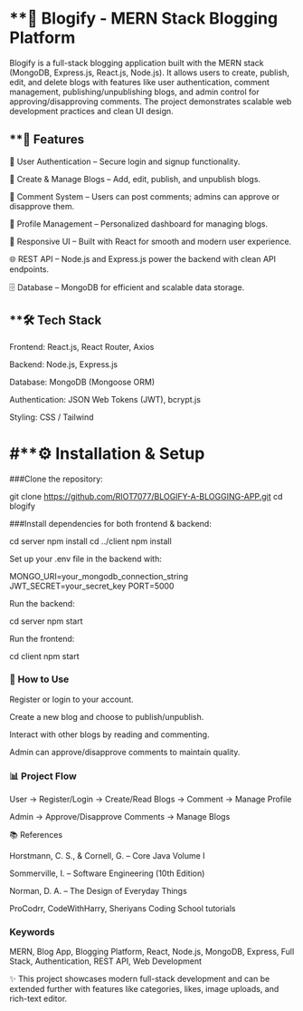 # **📝 Blogify - MERN Stack Blogging Platform

Blogify is a full-stack blogging application built with the MERN stack (MongoDB, Express.js, React.js, Node.js). It allows users to create, publish, edit, and delete blogs with features like user authentication, comment management, publishing/unpublishing blogs, and admin control for approving/disapproving comments. The project demonstrates scalable web development practices and clean UI design.

## **🚀 Features

🔐 User Authentication – Secure login and signup functionality.

📝 Create & Manage Blogs – Add, edit, publish, and unpublish blogs.

💬 Comment System – Users can post comments; admins can approve or disapprove them.

👤 Profile Management – Personalized dashboard for managing blogs.

🎨 Responsive UI – Built with React for smooth and modern user experience.

🌐 REST API – Node.js and Express.js power the backend with clean API endpoints.

🗄️ Database – MongoDB for efficient and scalable data storage.

## **🛠️ Tech Stack

Frontend: React.js, React Router, Axios

Backend: Node.js, Express.js

Database: MongoDB (Mongoose ORM)

Authentication: JSON Web Tokens (JWT), bcrypt.js

Styling: CSS / Tailwind

# #**⚙️ Installation & Setup

###Clone the repository:

git clone https://github.com/RIOT7077/BLOGIFY-A-BLOGGING-APP.git
cd blogify


###Install dependencies for both frontend & backend:

cd server
npm install
cd ../client
npm install


Set up your .env file in the backend with:

MONGO_URI=your_mongodb_connection_string
JWT_SECRET=your_secret_key
PORT=5000


Run the backend:

cd server
npm start


Run the frontend:

cd client
npm start

### 📌 How to Use

Register or login to your account.

Create a new blog and choose to publish/unpublish.

Interact with other blogs by reading and commenting.

Admin can approve/disapprove comments to maintain quality.

### 📊 Project Flow

User → Register/Login → Create/Read Blogs → Comment → Manage Profile

Admin → Approve/Disapprove Comments → Manage Blogs


📚 References

Horstmann, C. S., & Cornell, G. – Core Java Volume I

Sommerville, I. – Software Engineering (10th Edition)

Norman, D. A. – The Design of Everyday Things

ProCodrr, CodeWithHarry, Sheriyans Coding School tutorials

### Keywords

MERN, Blog App, Blogging Platform, React, Node.js, MongoDB, Express, Full Stack, Authentication, REST API, Web Development

✨ This project showcases modern full-stack development and can be extended further with features like categories, likes, image uploads, and rich-text editor.
